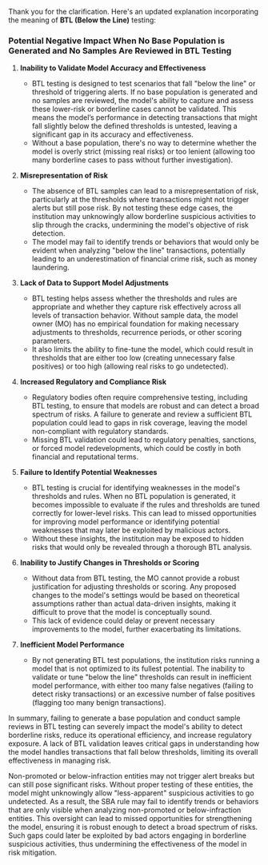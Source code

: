 Thank you for the clarification. Here's an updated explanation incorporating the meaning of **BTL (Below the Line)** testing:

### Potential Negative Impact When No Base Population is Generated and No Samples Are Reviewed in BTL Testing

1. **Inability to Validate Model Accuracy and Effectiveness**  
   - BTL testing is designed to test scenarios that fall "below the line" or threshold of triggering alerts. If no base population is generated and no samples are reviewed, the model's ability to capture and assess these lower-risk or borderline cases cannot be validated. This means the model’s performance in detecting transactions that might fall slightly below the defined thresholds is untested, leaving a significant gap in its accuracy and effectiveness.
   - Without a base population, there's no way to determine whether the model is overly strict (missing real risks) or too lenient (allowing too many borderline cases to pass without further investigation).

2. **Misrepresentation of Risk**  
   - The absence of BTL samples can lead to a misrepresentation of risk, particularly at the thresholds where transactions might not trigger alerts but still pose risk. By not testing these edge cases, the institution may unknowingly allow borderline suspicious activities to slip through the cracks, undermining the model's objective of risk detection.
   - The model may fail to identify trends or behaviors that would only be evident when analyzing "below the line" transactions, potentially leading to an underestimation of financial crime risk, such as money laundering.

3. **Lack of Data to Support Model Adjustments**  
   - BTL testing helps assess whether the thresholds and rules are appropriate and whether they capture risk effectively across all levels of transaction behavior. Without sample data, the model owner (MO) has no empirical foundation for making necessary adjustments to thresholds, recurrence periods, or other scoring parameters.
   - It also limits the ability to fine-tune the model, which could result in thresholds that are either too low (creating unnecessary false positives) or too high (allowing real risks to go undetected).

4. **Increased Regulatory and Compliance Risk**  
   - Regulatory bodies often require comprehensive testing, including BTL testing, to ensure that models are robust and can detect a broad spectrum of risks. A failure to generate and review a sufficient BTL population could lead to gaps in risk coverage, leaving the model non-compliant with regulatory standards.
   - Missing BTL validation could lead to regulatory penalties, sanctions, or forced model redevelopments, which could be costly in both financial and reputational terms.

5. **Failure to Identify Potential Weaknesses**  
   - BTL testing is crucial for identifying weaknesses in the model's thresholds and rules. When no BTL population is generated, it becomes impossible to evaluate if the rules and thresholds are tuned correctly for lower-level risks. This can lead to missed opportunities for improving model performance or identifying potential weaknesses that may later be exploited by malicious actors.
   - Without these insights, the institution may be exposed to hidden risks that would only be revealed through a thorough BTL analysis.

6. **Inability to Justify Changes in Thresholds or Scoring**  
   - Without data from BTL testing, the MO cannot provide a robust justification for adjusting thresholds or scoring. Any proposed changes to the model's settings would be based on theoretical assumptions rather than actual data-driven insights, making it difficult to prove that the model is conceptually sound.
   - This lack of evidence could delay or prevent necessary improvements to the model, further exacerbating its limitations.

7. **Inefficient Model Performance**  
   - By not generating BTL test populations, the institution risks running a model that is not optimized to its fullest potential. The inability to validate or tune "below the line" thresholds can result in inefficient model performance, with either too many false negatives (failing to detect risky transactions) or an excessive number of false positives (flagging too many benign transactions).

In summary, failing to generate a base population and conduct sample reviews in BTL testing can severely impact the model's ability to detect borderline risks, reduce its operational efficiency, and increase regulatory exposure. A lack of BTL validation leaves critical gaps in understanding how the model handles transactions that fall below thresholds, limiting its overall effectiveness in managing risk.



Non-promoted or below-infraction entities may not trigger alert breaks but can still pose significant risks. Without proper testing of these entities, the model might unknowingly allow "less-apparent" suspicious activities to go undetected. As a result, the SBA rule may fail to identify trends or behaviors that are only visible when analyzing non-promoted or below-infraction entities. This oversight can lead to missed opportunities for strengthening the model, ensuring it is robust enough to detect a broad spectrum of risks. Such gaps could later be exploited by bad actors engaging in borderline suspicious activities, thus undermining the effectiveness of the model in risk mitigation.

